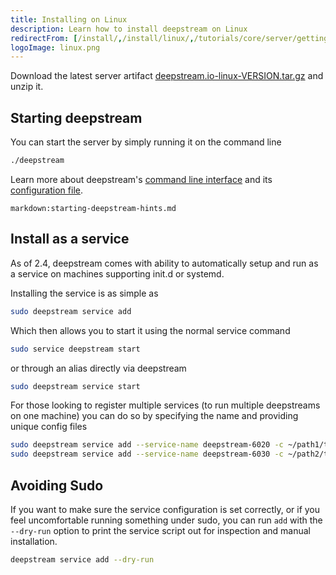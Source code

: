 ```yaml
---
title: Installing on Linux
description: Learn how to install deepstream on Linux
redirectFrom: [/install/,/install/linux/,/tutorials/core/server/getting-started-config/]
logoImage: linux.png
---
```


Download the latest server artifact [deepstream.io-linux-VERSION.tar.gz](https://github.com/deepstreamIO/deepstream.io/releases) and unzip it.

## Starting deepstream
You can start the server by simply running it on the command line

```bash
./deepstream
```

Learn more about deepstream's [command line interface](/docs/server/command-line-interface/) and its [configuration file](/docs/server/configuration/).

`markdown:starting-deepstream-hints.md`

## Install as a service

As of 2.4, deepstream comes with ability to automatically setup and run as a service on machines supporting init.d or systemd.

Installing the service is as simple as

```bash
sudo deepstream service add
```

Which then allows you to start it using the normal service command

```bash
sudo service deepstream start
```

or through an alias directly via deepstream

```bash
sudo deepstream service start
```

For those looking to register multiple services (to run multiple deepstreams on one machine) you can do so by specifying the name and providing unique config files

```bash
sudo deepstream service add --service-name deepstream-6020 -c ~/path1/to/config
sudo deepstream service add --service-name deepstream-6030 -c ~/path2/to/config
```


## Avoiding Sudo

If you want to make sure the service configuration is set correctly, or if you feel uncomfortable running something under sudo, you can run `add` with the `--dry-run` option to print the service script out for inspection and manual installation.

```bash
deepstream service add --dry-run
```
